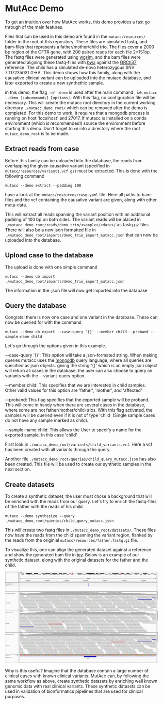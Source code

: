 # MutAcc Demo

To get an intuition over how MutAcc works, this demo provides a fast go through of the main features.

Files that can be used in this demo are found in the ```mutacc/resources/``` folder in the root of this repository. These files are simulated fastq, and bam-files that represents a father/mother/child trio. The files cover a 2000 bp region of the CFTR gene, with 200 paired reads for each file 2*151bp. The fastq files were generated using [wgsim](https://github.com/lh3/wgsim), and the bam files were generated aligning these fastq-files with [bwa](https://github.com/lh3/bwa) against the [GRCh37](https://www.ensembl.org/info/website/tutorials/grch37.html) reference. The child has a simulated de-novo heterozygous SNV 7:117235031 G->A. This demo shows how this family, along with the causative clinical variant can be uploaded into the mutacc database, and later exported to create a new synthethic sample.

in this demo, the flag ```-d/--demo``` is used after the main command , i.e. ```mutacc --demo [subcommands] [options]```. With this flag, no configuration file will be necessary. This will create the mutacc root directory in the current working directory ```./mutacc_demo_root/``` which can be removed after the demo is completed. For this demo to work, it requires that a mongodb process is running on host 'localhost' and 27017. If mutacc is installed on a conda environment (which is recommended!) source the environment before starting this demo. Don't forget to ```cd``` into a directory where the root ```mutacc_demo_root``` is to be made.

## Extract reads from case

Before this family can be uploaded into the database, the reads from overlapping the given causative variant (specified in ```mutacc/resources/variant1.vcf.gz```) must be extracted. This is done with the following command

 ```terminal
 mutacc --demo extract --padding 100
 ```

have a look at the ```mutacc/resources/case.yaml``` file. Here all paths to bam-files and the vcf containing
the causative variant are given, along with other meta-data.

This will extract all reads spanning the variant position with an additional padding
of 100 bp on both sides. The variant reads will be placed in ```./mutacc_demo_root/reads/demo_trio/<sample>/<date>/``` as fastq.gz files. There will also be a new json formatted file in ```./mutacc_demo_root/imports/demo_trio_import_mutacc.json``` that can now be uploaded into the database.

## Upload case to the database

The upload is done with one simple command

```terminal
mutacc --demo db import ./mutacc_demo_root/imports/demo_trio_import_mutacc.json
```

The information in the .json file will now get imported into the database

## Query the database

Congrats! there is now one case and one variant in the database. These can now be queried for
with the command

```terminal
mutacc --demo db export --case-query '{}' --member child --proband --sample-name child
```

Let's go through the options given in this example.

--case-query '{}': This option will take a json-formated string. When making queries
mutacc uses the [mongodb](https://docs.mongodb.com/manual/) query language, where all
queries are specified as json objects. giving the string '{}' which is an empty json object
will return all cases in the database. the user can also choose to query on variants with
the --variant-query option.

--member child: This specifies that we are interested in child samples. Other valid values
for this option are 'father', 'mother', and 'affected'

--proband: This flag specifies that the exported sample will be proband. This will come in handy when there are several cases in the database, where some are not father/mother/child-trios. With this flag activated, the samples will be queried even if it is not of type 'child' (Single sample cases do not have any sample marked as child).

--sample-name child: This allows the User to specify a name for the exported sample. In this case 'child'

First look in ```./mutacc_demo_root/variants/child_variants.vcf```. Here a vcf has been created with all variants through the query.

Another file ```./mutacc_demo_root/queries/child_query_mutacc.json``` has also been created.
This file will be used to create our synthetic samples in the next section.

## Create datasets

To create a synthetic dataset, the user must chose a background that will be enriched
with the reads from our query. Let's try to enrich the fastq-files of the father with the reads of his child.

```terminal
mutacc --demo synthesize --query ./mutacc_demo_root/queries/child_query_mutacc.json
```

This will create two fastq files in ```./mutacc_demo_root/datasets/```. These files now have the reads from the child spanning the variant region, flanked by the reads from the originial ```mutacc/resources/father.fastq.gz``` file.

To visualize this, one can align the generated dataset against a reference and show the generated bam file in [igv](https://igv.org). Below is an example of our synthetic dataset, along with the original datasets for the father and the child.

![alt text](igv_snapshot.png)

Why is this useful? Imagine that the database contain a large number of clinical cases with known clinical variants. MutAcc can, by following the same workflow as above, create synthetic datasets by enriching well known genomic data with real clinical variants. These synthetic datasets can be used in validation of bionformatics pipelines that are used for clinical purposes.
